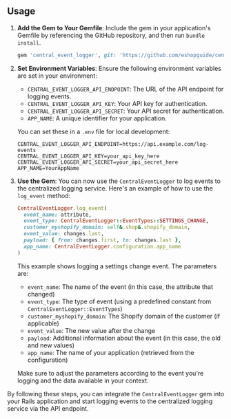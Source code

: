 ## Usage

1. **Add the Gem to Your Gemfile**: Include the gem in your application's Gemfile by referencing the GitHub repository, and then run `bundle install`.

   ```ruby
   gem 'central_event_logger', git: 'https://github.com/eshopguide/centralized-logging.git'
   ```

2. **Set Environment Variables**: Ensure the following environment variables are set in your environment:

   - `CENTRAL_EVENT_LOGGER_API_ENDPOINT`: The URL of the API endpoint for logging events.
   - `CENTRAL_EVENT_LOGGER_API_KEY`: Your API key for authentication.
   - `CENTRAL_EVENT_LOGGER_API_SECRET`: Your API secret for authentication.
   - `APP_NAME`: A unique identifier for your application.

   You can set these in a `.env` file for local development:

   ```
   CENTRAL_EVENT_LOGGER_API_ENDPOINT=https://api.example.com/log-events
   CENTRAL_EVENT_LOGGER_API_KEY=your_api_key_here
   CENTRAL_EVENT_LOGGER_API_SECRET=your_api_secret_here
   APP_NAME=YourAppName
   ```

3. **Use the Gem**: You can now use the `CentralEventLogger` to log events to the centralized logging service. Here's an example of how to use the `log_event` method:

   ```ruby
   CentralEventLogger.log_event(
     event_name: attribute,
     event_type: CentralEventLogger::EventTypes::SETTINGS_CHANGE,
     customer_myshopify_domain: self&.shop&.shopify_domain,
     event_value: changes.last,
     payload: { from: changes.first, to: changes.last },
     app_name: CentralEventLogger.configuration.app_name
   )
   ```

   This example shows logging a settings change event. The parameters are:
   - `event_name`: The name of the event (in this case, the attribute that changed)
   - `event_type`: The type of event (using a predefined constant from `CentralEventLogger::EventTypes`)
   - `customer_myshopify_domain`: The Shopify domain of the customer (if applicable)
   - `event_value`: The new value after the change
   - `payload`: Additional information about the event (in this case, the old and new values)
   - `app_name`: The name of your application (retrieved from the configuration)

   Make sure to adjust the parameters according to the event you're logging and the data available in your context.

By following these steps, you can integrate the `CentralEventLogger` gem into your Rails application and start logging events to the centralized logging service via the API endpoint.

